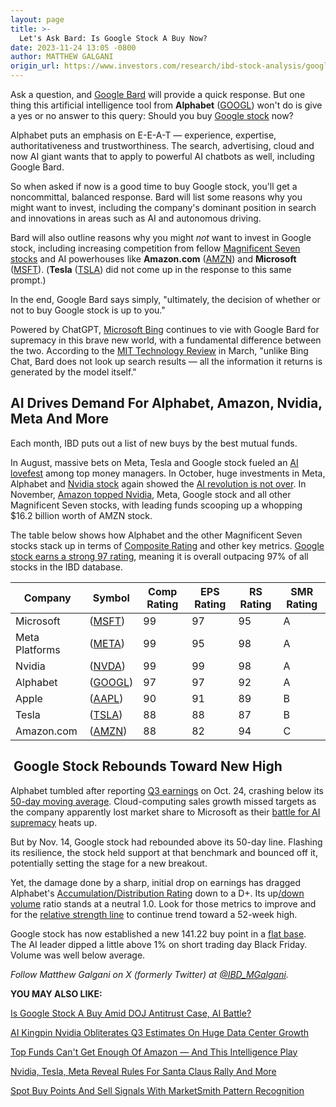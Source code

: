 ```yaml
---
layout: page
title: >-
  Let's Ask Bard: Is Google Stock A Buy Now?
date: 2023-11-24 13:05 -0800
author: MATTHEW GALGANI
origin_url: https://www.investors.com/research/ibd-stock-analysis/google-stock-is-alphabet-a-buy-now-ask-google-bard/
---
```





Ask a question, and [Google Bard](https://bard.google.com/chat) will provide a quick response. But one thing this artificial intelligence tool from **Alphabet** ([GOOGL](https://research.investors.com/quote.aspx?symbol=GOOGL)) won't do is give a yes or no answer to this query: Should you buy [Google stock](https://www.investors.com/news/technology/google-stock-buy-now/) now?




Alphabet puts an emphasis on E-E-A-T — experience, expertise, authoritativeness and trustworthiness. The search, advertising, cloud and now AI giant wants that to apply to powerful AI chatbots as well, including Google Bard.


So when asked if now is a good time to buy Google stock, you'll get a noncommittal, balanced response. Bard will list some reasons why you might want to invest, including the company's dominant position in search and innovations in areas such as AI and autonomous driving.


Bard will also outline reasons why you might *not* want to invest in Google stock, including increasing competition from fellow [Magnificent Seven stocks](https://www.investors.com/research/magnificent-seven-stocks-latest-news-market-cap-weighting/) and AI powerhouses like **Amazon.com** ([AMZN](https://research.investors.com/quote.aspx?symbol=AMZN)) and **Microsoft** ([MSFT](https://research.investors.com/quote.aspx?symbol=MSFT)). (**Tesla** ([TSLA](https://research.investors.com/quote.aspx?symbol=TSLA)) did not come up in the response to this same prompt.)


In the end, Google Bard says simply, "ultimately, the decision of whether or not to buy Google stock is up to you."


Powered by ChatGPT, [Microsoft Bing](https://www.microsoft.com/en-us/bing?ep=0&es=31&form=MA13FV) continues to vie with Google Bard for supremacy in this brave new world, with a fundamental difference between the two. According to the [MIT Technology Review](https://www.technologyreview.com/2023/03/21/1070111/google-bard-chatgpt-openai-microsoft-bing-search/) in March, "unlike Bing Chat, Bard does not look up search results — all the information it returns is generated by the model itself."


AI Drives Demand For Alphabet, Amazon, Nvidia, Meta And More
------------------------------------------------------------


Each month, IBD puts out a list of new buys by the best mutual funds.


In August, massive bets on Meta, Tesla and Google stock fueled an [AI lovefest](https://www.investors.com/etfs-and-funds/mutual-funds/meta-stock-tesla-google-panw-lead-ai-stocks-to-watch-as-best-mutual-funds-fuel-artificial-intelligence-lovefest/) among top money managers. In October, huge investments in Meta, Alphabet and [Nvidia stock](https://www.investors.com/news/technology/nvda-stock-nvidia-obliterates-q3-estimates/) again showed the [AI revolution is not over](https://www.investors.com/etfs-and-funds/mutual-funds/is-the-ai-boom-over-this-shows-the-top-funds-dont-think-so/). In November, [Amazon topped Nvidia](https://www.investors.com/etfs-and-funds/mutual-funds/amazon-stock-palantir-oracle-and-this-auctioneer-lead-list-of-new-buys-by-the-best-mutual-funds/), Meta, Google stock and all other Magnificent Seven stocks, with leading funds scooping up a whopping $16.2 billion worth of AMZN stock.


The table below shows how Alphabet and the other Magnificent Seven stocks stack up in terms of [Composite Rating](https://www.investors.com/ibd-data-stories/stocks-to-watch-companies-with-top-stock-ratings/) and other key metrics. [Google stock earns a strong 97 rating](https://research.investors.com/stock-checkup/nasdaq-alphabet-cl-a-googl.aspx), meaning it is overall outpacing 97% of all stocks in the IBD database.




 


| Company | Symbol | Comp Rating | EPS Rating | RS Rating | SMR Rating |
| --- | --- | --- | --- | --- | --- |
| Microsoft |  ([MSFT](https://research.investors.com/quote.aspx?symbol=MSFT)) | 99 | 97 | 95 | A |
| Meta Platforms |  ([META](https://research.investors.com/quote.aspx?symbol=META)) | 99 | 95 | 98 | A |
| Nvidia |  ([NVDA](https://research.investors.com/quote.aspx?symbol=NVDA)) | 99 | 99 | 98 | A |
| Alphabet |  ([GOOGL](https://research.investors.com/quote.aspx?symbol=GOOGL)) | 97 | 97 | 92 | A |
| Apple |  ([AAPL](https://research.investors.com/quote.aspx?symbol=AAPL)) | 90 | 91 | 89 | B |
| Tesla |  ([TSLA](https://research.investors.com/quote.aspx?symbol=TSLA)) | 88 | 88 | 87 | B |
| Amazon.com |  ([AMZN](https://research.investors.com/quote.aspx?symbol=AMZN)) | 88 | 82 | 94 | C |



 Google Stock Rebounds Toward New High
--------------------------------------


Alphabet tumbled after reporting [Q3 earnings](https://www.investors.com/news/technology/google-earnings-beat-shares-fall-as-cloud-computing-growth-misses/) on Oct. 24, crashing below its [50-day moving average](https://www.investors.com/how-to-invest/investors-corner/50-day-moving-average-identifies-buy-sell-signals/). Cloud-computing sales growth missed targets as the company apparently lost market share to Microsoft as their [battle for AI supremacy](https://www.investors.com/news/technology/artificial-intelligence-stocks/) heats up.


But by Nov. 14, Google stock had rebounded above its 50-day line. Flashing its resilience, the stock held support at that benchmark and bounced off it, potentially setting the stage for a new breakout.


Yet, the damage done by a sharp, initial drop on earnings has dragged Alphabet's [Accumulation/Distribution Rating](https://www.investors.com/how-to-invest/investors-corner/how-to-buy-stocks-accumulation-distribution-rating-shows-professionals-moves/) down to a D+. Its up[/down volume](https://www.investors.com/how-to-invest/investors-corner/top-stocks-under-accumulation-use-the-up-down-volume-ratio-to-find-the-best-prospects/) ratio stands at a neutral 1.0. Look for those metrics to improve and for the [relative strength line](https://www.investors.com/how-to-invest/investors-corner/growth-stocks-breakout-specialty-tool-relative-strength-line/) to continue trend toward a 52-week high.


Google stock has now established a new 141.22 buy point in a [flat base](https://www.investors.com/how-to-invest/how-to-read-stock-charts-understanding-technical-analysis/#flatbase).  The AI leader dipped a little above 1% on short trading day Black Friday. Volume was well below average.



*Follow Matthew Galgani on X (formerly Twitter) at [@IBD\_MGalgani](https://twitter.com/ibd_mgalgani).*


**YOU MAY ALSO LIKE:**


[Is Google Stock A Buy Amid DOJ Antitrust Case, AI Battle?](https://www.investors.com/news/technology/google-stock-buy-now/)


[AI Kingpin Nvidia Obliterates Q3 Estimates On Huge Data Center Growth](https://www.investors.com/news/technology/nvda-stock-nvidia-obliterates-q3-estimates/)


[Top Funds Can't Get Enough Of Amazon — And This Intelligence Play](https://www.investors.com/etfs-and-funds/mutual-funds/amazon-stock-palantir-oracle-and-this-auctioneer-lead-list-of-new-buys-by-the-best-mutual-funds/)


[Nvidia, Tesla, Meta Reveal Rules For Santa Claus Rally And More](https://www.investors.com/how-to-invest/investors-corner/investing-in-stocks-stock-investing-with-three-step-routine/)


[Spot Buy Points And Sell Signals With MarketSmith Pattern Recognition](https://www.investors.com/product/marketsmith/?artProdLink=MarketSmith)




